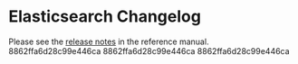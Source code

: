 # Elasticsearch Changelog

Please see the [release notes](https://www.elastic.co/guide/en/elasticsearch/reference/current/es-release-notes.html) in the reference manual.
8862ffa6d28c99e446ca
8862ffa6d28c99e446ca
8862ffa6d28c99e446ca
